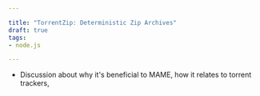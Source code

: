 ```yaml
---

title: "TorrentZip: Deterministic Zip Archives"
draft: true
tags:
- node.js

---
```


- Discussion about why it's beneficial to MAME, how it relates to torrent trackers, 
<!--stackedit_data:
eyJoaXN0b3J5IjpbLTYwMzAyNjQ0OF19
-->
